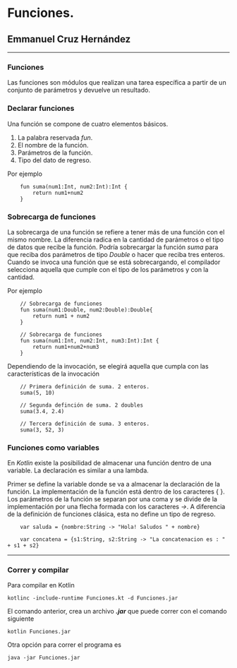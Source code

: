 # Funciones.
## Emmanuel Cruz Hernández

----

### Funciones

Las funciones son módulos que realizan una tarea específica a partir de un conjunto de parámetros y devuelve un resultado.

### Declarar funciones

Una función se compone de cuatro elementos básicos.
1. La palabra reservada _fun_.
2. El nombre de la función.
3. Parámetros de la función.
4. Tipo del dato de regreso.

Por ejemplo

		fun suma(num1:Int, num2:Int):Int {
			return num1+num2
		}

### Sobrecarga de funciones

La sobrecarga de una función se refiere a tener más de una función con el mismo nombre. La diferencia radica en la cantidad de parámetros o el tipo de datos que recibe la función. Podría sobrecargar la función _suma_ para que reciba dos parámetros de tipo _Double_ o hacer que reciba tres enteros. Cuando se invoca una función que se está sobrecargando, el compilador selecciona aquella que cumple con el tipo de los parámetros y con la cantidad.

Por ejemplo

		// Sobrecarga de funciones
		fun suma(num1:Double, num2:Double):Double{
			return num1 + num2
		}

		// Sobrecarga de funciones
		fun suma(num1:Int, num2:Int, num3:Int):Int {
			return num1+num2+num3
		}

Dependiendo de la invocación, se elegirá aquella que cumpla con las características de la invocación

		// Primera definición de suma. 2 enteros.
		suma(5, 10)
		
		// Segunda definción de suma. 2 doubles
		suma(3.4, 2.4)
		
		// Tercera definición de suma. 3 enteros.
		suma(3, 52, 3)
		
### Funciones como variables

En _Kotlin_ existe la posibilidad de almacenar una función dentro de una variable. La declaración es similar a una lambda.

Primer se define la variable donde se va a almacenar la declaración de la función. La implementación de la función está dentro de los caracteres { }. Los parámetros de la función se separan por una coma y se divide de la implementación por una flecha formada con los caracteres _->_. A diferencia de la definición de funciones clásica, esta no define un tipo de regreso.

		var saluda = {nombre:String -> "Hola! Saludos " + nombre}
		
		var concatena = {s1:String, s2:String -> "La concatenacion es : " + s1 + s2}

----

### Correr y compilar

Para compilar en Kotlin

```
kotlinc -include-runtime Funciones.kt -d Funciones.jar
```

El comando anterior, crea un archivo ***.jar*** que puede correr con el comando siguiente

```
kotlin Funciones.jar
```

Otra opción para correr el programa es

```
java -jar Funciones.jar
```
